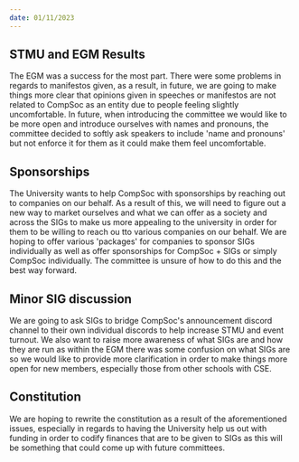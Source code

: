 ```yaml
---
date: 01/11/2023
---
```


## STMU and EGM Results

The EGM was a success for the most part. There were some problems in regards to manifestos given, as a result, in future, we are going to make things more clear that opinions given in speeches or manifestos are not related to CompSoc as an entity due to people feeling slightly uncomfortable. In future, when introducing the committee we would like to be more open and introduce ourselves with names and pronouns, the committee decided to softly ask speakers to include 'name and pronouns' but not enforce it for them as it could make them feel uncomfortable.

## Sponsorships

The University wants to help CompSoc with sponsorships by reaching out to companies on our behalf. As a result of this, we will need to figure out a new way to market ourselves and what we can offer as a society and across the SIGs to make us more appealing to the university in order for them to be willing to reach ou tto various companies on our behalf. We are hoping to offer various 'packages' for companies to sponsor SIGs individually as well as offer sponsorships for CompSoc + SIGs or simply CompSoc individually. The committee is unsure of how to do this and the best way forward.

## Minor SIG discussion

We are going to ask SIGs to bridge CompSoc's announcement discord channel to their own individual discords to help increase STMU and event turnout. We also want to raise more awareness of what SIGs are and how they are run as within the EGM there was some confusion on what SIGs are so we would like to provide more clarification in order to make things more open for new members, especially those from other schools with CSE.

## Constitution

We are hoping to rewrite the constitution as a result of the aforementioned issues, especially in regards to having the University help us out with funding in order to codify finances that are to be given to SIGs as this will be something that could come up with future committees.
